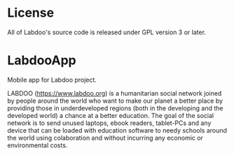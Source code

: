 License
=========

All of Labdoo's source code is released under GPL version 3 or later.


LabdooApp
=========

Mobile app for Labdoo project.

LABDOO (https://www.labdoo.org) is a humanitarian social network joined by people around the world who want to make our planet a better place by providing those in underdeveloped regions (both in the developing and the developed world) a chance at a better education. The goal of the social network is to send unused laptops, ebook readers, tablet-PCs and any device that can be loaded with education software to needy schools around the world using colaboration and without incurring any economic or environmental costs.


